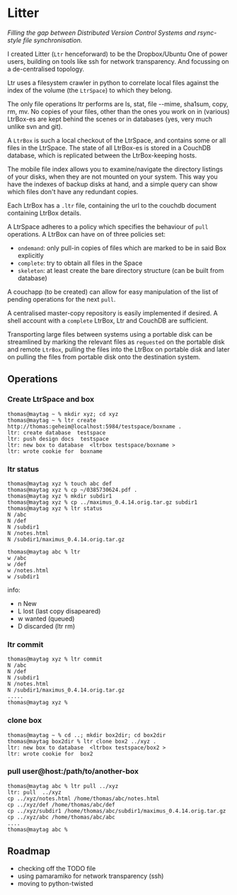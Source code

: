 # Litter

*Filling the gap between Distributed Version Control Systems and rsync-style file synchronisation.*

I created Litter (`Ltr` henceforward) to be the Dropbox/Ubuntu One of power
users, building on tools like ssh for network transparency.  And focussing
on a de-centralised topology.

Ltr uses a filesystem crawler in python to correlate local files 
against the index of the volume (the `LtrSpace`) to which they belong.

The only file operations ltr performs are ls, stat, file --mime, sha1sum, copy,
rm, mv.  No copies of your files, other than the ones you work on in (various)
LtrBox-es are kept behind the scenes or in databases (yes, very much unlike svn
and git).

A `LtrBox` is such a local checkout of the LtrSpace, and contains some
or all files in the LtrSpace.  The state of all LtrBox-es is stored in a
CouchDB database, which is replicated between the LtrBox-keeping hosts.

The mobile file index allows you to examine/navigate the directory listings of
your disks, when they are not mounted on your system.  This way you have 
the indexes of backup disks at hand, and a simple query can show which files
don't have any redundant copies.

Each LtrBox has a `.ltr` file, containing the url to the couchdb document
containing LtrBox details.

A LtrSpace adheres to a policy which specifies the behaviour of `pull`
operations.  A LtrBox can have on of three policies set: 

* `ondemand`: only pull-in copies of files which are marked to be in said Box explicitly
* `complete`: try to obtain all files in the Space
* `skeleton`: at least create the bare directory structure (can be built from database)

A couchapp (to be created) can allow for easy manipulation of the
list of pending operations for the next `pull`.

A centralised master-copy repository is easily implemented if desired.  A shell
account with a `complete` LtrBox, Ltr and CouchDB are sufficient.

Transporting large files between systems using a portable disk can be
streamlined by marking the relevant files as `requested` on the
portable disk and remote `LtrBox`, pulling the files into the LtrBox on
portable disk and later on pulling the files from portable disk
onto the destination system.

## Operations

### Create LtrSpace and box

    thomas@maytag ~ % mkdir xyz; cd xyz
    thomas@maytag ~ % ltr create http://thomas:geheim@localhost:5984/testspace/boxname .
    ltr: create database  testspace
    ltr: push design docs  testspace
    ltr: new box to database  <ltrbox testspace/boxname >
    ltr: wrote cookie for  boxname

### ltr status

    thomas@maytag xyz % touch abc def
    thomas@maytag xyz % cp ~/0385730624.pdf .
    thomas@maytag xyz % mkdir subdir1
    thomas@maytag xyz % cp ../maximus_0.4.14.orig.tar.gz subdir1
    thomas@maytag xyz % ltr status
    N /abc
    N /def
    N /subdir1
    N /notes.html
    N /subdir1/maximus_0.4.14.orig.tar.gz

    thomas@maytag abc % ltr
    w /abc
    w /def
    w /notes.html
    w /subdir1

info:
*   n New
*   L lost (last copy disapeared)
*   w wanted (queued)
*   D discarded (ltr rm)

### ltr commit

    thomas@maytag xyz % ltr commit
    N /abc
    N /def
    N /subdir1
    N /notes.html
    N /subdir1/maximus_0.4.14.orig.tar.gz
    .....
    thomas@maytag xyz %

### clone box

    thomas@maytag ~ % cd ..; mkdir box2dir; cd box2dir
    thomas@maytag box2dir % ltr clone box2 ../xyz .
    ltr: new box to database  <ltrbox testspace/box2 >
    ltr: wrote cookie for  box2


### pull user@host:/path/to/another-box

    thomas@maytag abc % ltr pull ../xyz
    ltr: pull  ../xyz
    cp ../xyz/notes.html /home/thomas/abc/notes.html
    cp ../xyz/def /home/thomas/abc/def
    cp ../xyz/subdir1 /home/thomas/abc/subdir1/maximus_0.4.14.orig.tar.gz
    cp ../xyz/abc /home/thomas/abc/abc
    ....
    thomas@maytag abc % 

## Roadmap

* checking off the TODO file
* using pamaramiko for network transparency (ssh)
* moving to python-twisted 
